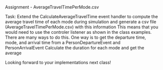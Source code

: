 Assignment - AverageTravelTimePerMode.csv

Task: Extend the CalculateAverageTravelTime event handler to compute the average travel time of each mode during simulation and generate a csv file (AverageTravelTimePerMode.csv) with this information
This means that you would need to use the controler listener as shown in the class examples.
There are many ways to do this. One way is to get the departure time, mode, and arrival time from a PersonDepartureEvent and PersonArrivalEvent
Calculate the duration for each mode and get the average

Looking forward to your implementations next class!


